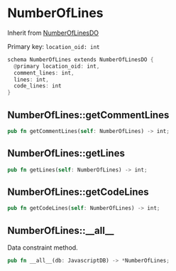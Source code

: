 # NumberOfLines

Inherit from [NumberOfLinesDO](./NumberOfLinesDO.md)

Primary key: `location_oid: int`

```rust
schema NumberOfLines extends NumberOfLinesDO {
  @primary location_oid: int,
  comment_lines: int,
  lines: int,
  code_lines: int
}
```
## NumberOfLines::getCommentLines

```rust
pub fn getCommentLines(self: NumberOfLines) -> int;
```
## NumberOfLines::getLines

```rust
pub fn getLines(self: NumberOfLines) -> int;
```
## NumberOfLines::getCodeLines

```rust
pub fn getCodeLines(self: NumberOfLines) -> int;
```
## NumberOfLines::\_\_all\_\_

Data constraint method.

```rust
pub fn __all__(db: JavascriptDB) -> *NumberOfLines;
```
